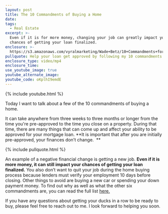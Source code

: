 ```yaml
---
layout: post
title: The 10 Commandments of Buying a Home
date:
tags:
  - Real Estate
excerpt: >-
  Even if it is for more money, changing your job can greatly impact your
  chances of getting your loan finalized.
enclosure: >-
  https://s3.amazonaws.com/vyralmarketing/Wade+Betz/10+Commandments+for+Home+Buyers+(1).pdf
pullquote: Help your loan get approved by following my 10 commandments of buying a home.
enclosure_type: video/mp4
enclosure_time:
use_youtube_image: true
youtube_alternate_image:
youtube_code: oKplhI9emdE
---
```


{% include youtube.html %}

Today I want to talk about a few of the 10 commandments of buying a home.

It can take anywhere from three weeks to three months or longer from the time you're pre-approved to the time you close on a property. During that time, there are many things that can come up and affect your ability to be approved for your mortgage loan. **It is important that after you are initially pre-approved, your finances don’t change.  **

{% include pullquote.html %}

An example of a negative financial change is getting a new job. **Even if it is more money, it can still impact your chances of getting your loan finalized.** You also don’t want to quit your job during the home buying process because lenders must verify your employment 10 days before closing. Other things to avoid are buying a new car or spending your down payment money. To find out why as well as what the other six commandments are, you can read the full list [here.](https://s3.amazonaws.com/vyralmarketing/Wade+Betz/10+Commandments+for+Home+Buyers.pdf)

If you have any questions about getting your ducks in a row to be ready to buy, please feel free to reach out to me. I look forward to helping you soon.